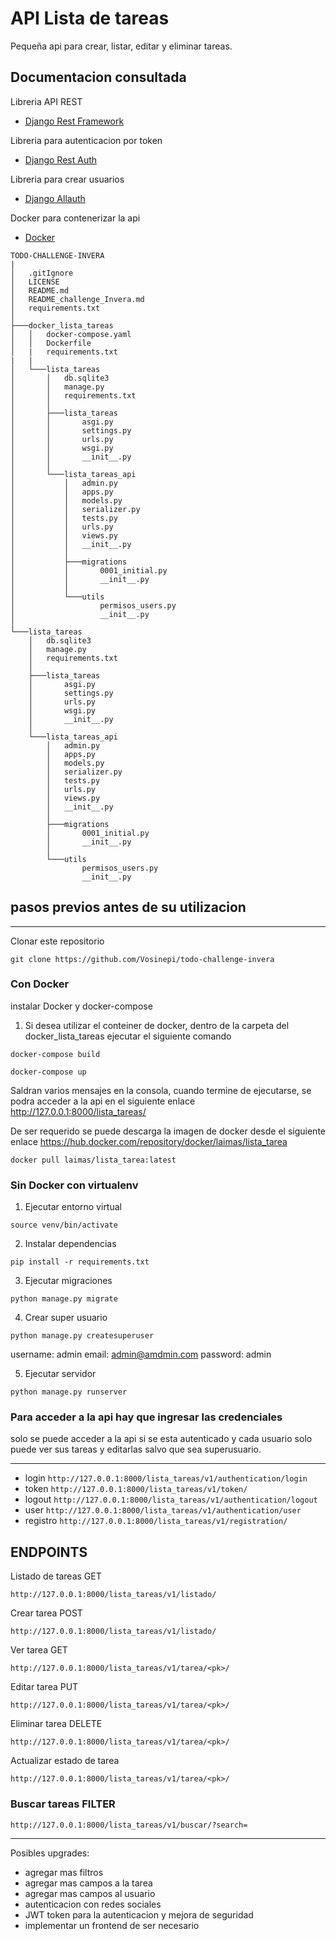 # API Lista de tareas

Pequeña api para crear, listar, editar y eliminar tareas.

## Documentacion consultada

Libreria API REST

- [Django Rest Framework](https://www.django-rest-framework.org/)

Libreria para autenticacion por token

- [Django Rest Auth](https://dj-rest-auth.readthedocs.io/en/latest/)

Libreria para crear usuarios

- [Django Allauth](https://django-allauth.readthedocs.io/en/latest/index.html)

Docker para contenerizar la api

- [Docker](https://docs.docker.com/get-started/)

```
TODO-CHALLENGE-INVERA
|
│   .gitIgnore
│   LICENSE
│   README.md
│   README_challenge_Invera.md
│   requirements.txt
│
├───docker_lista_tareas
│   │   docker-compose.yaml
│   │   Dockerfile
│   |   requirements.txt
|   |
│   └───lista_tareas
│       │   db.sqlite3
│       │   manage.py
│       │   requirements.txt
│       │
│       ├───lista_tareas
│       │       asgi.py
│       │       settings.py
│       │       urls.py
│       │       wsgi.py
│       │       __init__.py
│       │
│       └───lista_tareas_api
│           │   admin.py
│           │   apps.py
│           │   models.py
│           │   serializer.py
│           │   tests.py
│           │   urls.py
│           │   views.py
│           │   __init__.py
│           │
│           ├───migrations
│           │       0001_initial.py
│           │       __init__.py
│           │
│           └───utils
│                   permisos_users.py
│                   __init__.py
│
└───lista_tareas
    │   db.sqlite3
    │   manage.py
    │   requirements.txt
    │
    ├───lista_tareas
    │       asgi.py
    │       settings.py
    │       urls.py
    │       wsgi.py
    │       __init__.py
    │
    └───lista_tareas_api
        │   admin.py
        │   apps.py
        │   models.py
        │   serializer.py
        │   tests.py
        │   urls.py
        │   views.py
        │   __init__.py
        │
        ├───migrations
        │       0001_initial.py
        │       __init__.py
        │
        └───utils
                permisos_users.py
                __init__.py

```

## pasos previos antes de su utilizacion

---

Clonar este repositorio

`git clone https://github.com/Vosinepi/todo-challenge-invera`

### Con Docker

instalar Docker y docker-compose

1. Si desea utilizar el conteiner de docker, dentro de la carpeta del docker_lista_tareas ejecutar el siguiente comando

`docker-compose build`

`docker-compose up`

Saldran varios mensajes en la consola, cuando termine de ejecutarse, se podra acceder a la api en el siguiente enlace http://127.0.0.1:8000/lista_tareas/

De ser requerido se puede descarga la imagen de docker desde el siguiente enlace https://hub.docker.com/repository/docker/laimas/lista_tarea

`docker pull laimas/lista_tarea:latest`

### Sin Docker con virtualenv

1. Ejecutar entorno virtual

`source venv/bin/activate`

2. Instalar dependencias

`pip install -r requirements.txt`

3. Ejecutar migraciones

`python manage.py migrate`

4. Crear super usuario

`python manage.py createsuperuser`

username: admin
email: admin@amdmin.com
password: admin

5. Ejecutar servidor

`python manage.py runserver`

### Para acceder a la api hay que ingresar las credenciales

solo se puede acceder a la api si se esta autenticado y cada usuario solo puede ver sus tareas y editarlas salvo que sea superusuario.

---

- login
  `http://127.0.0.1:8000/lista_tareas/v1/authentication/login`
- token
  `http://127.0.0.1:8000/lista_tareas/v1/token/`
- logout
  `http://127.0.0.1:8000/lista_tareas/v1/authentication/logout`
- user
  `http://127.0.0.1:8000/lista_tareas/v1/authentication/user`
- registro
  `http://127.0.0.1:8000/lista_tareas/v1/registration/`

## ENDPOINTS

Listado de tareas GET

`http://127.0.0.1:8000/lista_tareas/v1/listado/`

Crear tarea POST

`http://127.0.0.1:8000/lista_tareas/v1/listado/`

Ver tarea GET

`http://127.0.0.1:8000/lista_tareas/v1/tarea/<pk>/`

Editar tarea PUT

`http://127.0.0.1:8000/lista_tareas/v1/tarea/<pk>/`

Eliminar tarea DELETE

`http://127.0.0.1:8000/lista_tareas/v1/tarea/<pk>/`

Actualizar estado de tarea

`http://127.0.0.1:8000/lista_tareas/v1/tarea/<pk>/`

### Buscar tareas FILTER

`http://127.0.0.1:8000/lista_tareas/v1/buscar/?search=`

---

Posibles upgrades:

- agregar mas filtros
- agregar mas campos a la tarea
- agregar mas campos al usuario
- autenticacion con redes sociales
- JWT token para la autenticacion y mejora de seguridad
- implementar un frontend de ser necesario
